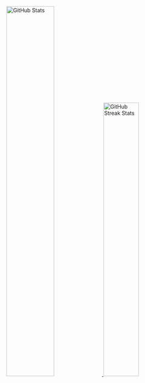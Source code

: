 <div>
  <a href="https://github.com/martinsjeniffer">
    <img
      src="https://github-readme-stats.vercel.app/api/?username=devmota&count_private=true&theme=tokyonight&hide_border=true&showicons=true&hide=issues&hide_border"
      alt="GitHub Stats"
      width="50%"
    />
  </a>
  <a href="https://github.com/martinsjeniffer">
    <img
      src="https://github-readme-streak-stats.herokuapp.com/?user=devmota&theme=tokyonight&hide_border=true"
      alt="GitHub Streak Stats"
      width="43%"
    />
  </a>
</div>
